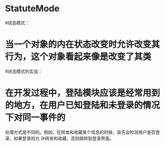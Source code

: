 # StatuteMode
#状态模式：
#  当一个对象的内在状态改变时允许改变其行为，这个对象看起来像是改变了其类
#状态模式的实战：
# 在开发过程中，登陆模块应该是经常用到的地方，在用户已知登陆和未登录的情况下对同一事件的
处理方式是不同的。例如，在转发和收藏某个信息的时候，首先会检测用户是否登录，如果登录则允
许转发和收藏，否则跳转到登录界面。
